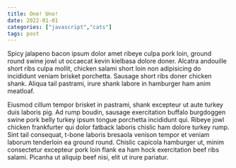 ```yaml
---
title: One! Uno!
date: 2022-01-01
categories: ["javascript","cats"]
tags: post
---
```




Spicy jalapeno bacon ipsum dolor amet ribeye culpa pork loin, ground round swine jowl ut occaecat kevin kielbasa dolore doner. Alcatra andouille short ribs culpa mollit, chicken salami short loin non adipisicing do incididunt veniam brisket porchetta. Sausage short ribs doner chicken shank. Aliqua tail pastrami, irure shank labore in hamburger ham anim meatloaf.

Eiusmod cillum tempor brisket in pastrami, shank excepteur ut aute turkey duis laboris pig. Ad rump boudin, sausage exercitation buffalo burgdoggen swine pork belly turkey ipsum tongue porchetta incididunt qui. Ribeye jowl chicken frankfurter qui dolor fatback laboris chislic ham dolore turkey rump. Sint tail consequat, t-bone laboris bresaola venison tempor et veniam laborum tenderloin ea ground round. Chislic capicola hamburger ut, minim consectetur excepteur pork loin flank ea ham hock exercitation beef ribs salami. Picanha ut aliquip beef nisi, elit ut irure pariatur.
